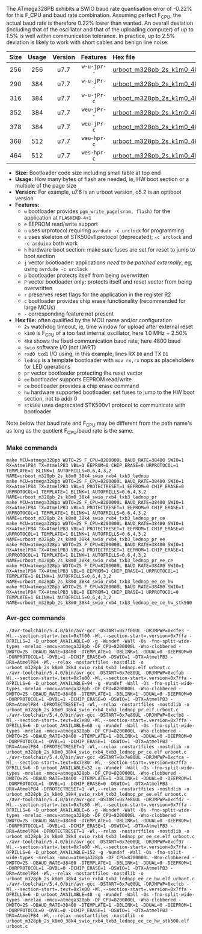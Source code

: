 The ATmega328PB exhibits a SWIO baud rate quantisation error of -0.22% for this F_CPU and baud rate combination. Assuming perfect F<sub>CPU</sub>, the actual baud rate is therefore 0.22% lower than wanted. An overall deviation (including that of the oscillator and that of the uploading computer) of up to 1.5% is well within communication tolerance. In practice, up to 2.5% deviation is likely to work with short cables and benign line noise.

|Size|Usage|Version|Features|Hex file|
|:-:|:-:|:-:|:-:|:--|
|256|256|u7.7|`w-u-jpr--`|[urboot_m328pb_2s_k1m0_4k8_swio_rxb4_txb3_lednop.hex](https://raw.githubusercontent.com/stefanrueger/urboot.hex/main/u7.7/mcus/atmega328pb/watchdog_2_s/internal_oscillator_k%2B2.50%25/%2B1m000000_hz/%2B%2B%2B4k8_baud/uart1_rxb4_txb3/lednop/urboot_m328pb_2s_k1m0_4k8_swio_rxb4_txb3_lednop.hex)|
|290|384|u7.7|`w-u-jPr--`|[urboot_m328pb_2s_k1m0_4k8_swio_rxb4_txb3_lednop_pr.hex](https://raw.githubusercontent.com/stefanrueger/urboot.hex/main/u7.7/mcus/atmega328pb/watchdog_2_s/internal_oscillator_k%2B2.50%25/%2B1m000000_hz/%2B%2B%2B4k8_baud/uart1_rxb4_txb3/lednop/urboot_m328pb_2s_k1m0_4k8_swio_rxb4_txb3_lednop_pr.hex)|
|316|384|u7.7|`w-u-jPr-c`|[urboot_m328pb_2s_k1m0_4k8_swio_rxb4_txb3_lednop_pr_ce.hex](https://raw.githubusercontent.com/stefanrueger/urboot.hex/main/u7.7/mcus/atmega328pb/watchdog_2_s/internal_oscillator_k%2B2.50%25/%2B1m000000_hz/%2B%2B%2B4k8_baud/uart1_rxb4_txb3/lednop/urboot_m328pb_2s_k1m0_4k8_swio_rxb4_txb3_lednop_pr_ce.hex)|
|352|384|u7.7|`weu-jPr--`|[urboot_m328pb_2s_k1m0_4k8_swio_rxb4_txb3_lednop_pr_ee.hex](https://raw.githubusercontent.com/stefanrueger/urboot.hex/main/u7.7/mcus/atmega328pb/watchdog_2_s/internal_oscillator_k%2B2.50%25/%2B1m000000_hz/%2B%2B%2B4k8_baud/uart1_rxb4_txb3/lednop/urboot_m328pb_2s_k1m0_4k8_swio_rxb4_txb3_lednop_pr_ee.hex)|
|378|384|u7.7|`weu-jPr-c`|[urboot_m328pb_2s_k1m0_4k8_swio_rxb4_txb3_lednop_pr_ee_ce.hex](https://raw.githubusercontent.com/stefanrueger/urboot.hex/main/u7.7/mcus/atmega328pb/watchdog_2_s/internal_oscillator_k%2B2.50%25/%2B1m000000_hz/%2B%2B%2B4k8_baud/uart1_rxb4_txb3/lednop/urboot_m328pb_2s_k1m0_4k8_swio_rxb4_txb3_lednop_pr_ee_ce.hex)|
|360|512|u7.7|`weu-hpr-c`|[urboot_m328pb_2s_k1m0_4k8_swio_rxb4_txb3_lednop_ee_ce_hw.hex](https://raw.githubusercontent.com/stefanrueger/urboot.hex/main/u7.7/mcus/atmega328pb/watchdog_2_s/internal_oscillator_k%2B2.50%25/%2B1m000000_hz/%2B%2B%2B4k8_baud/uart1_rxb4_txb3/lednop/urboot_m328pb_2s_k1m0_4k8_swio_rxb4_txb3_lednop_ee_ce_hw.hex)|
|464|512|u7.7|`wes-hpr-c`|[urboot_m328pb_2s_k1m0_4k8_swio_rxb4_txb3_lednop_ee_ce_hw_stk500.hex](https://raw.githubusercontent.com/stefanrueger/urboot.hex/main/u7.7/mcus/atmega328pb/watchdog_2_s/internal_oscillator_k%2B2.50%25/%2B1m000000_hz/%2B%2B%2B4k8_baud/uart1_rxb4_txb3/lednop/urboot_m328pb_2s_k1m0_4k8_swio_rxb4_txb3_lednop_ee_ce_hw_stk500.hex)|

- **Size:** Bootloader code size including small table at top end
- **Usage:** How many bytes of flash are needed, ie, HW boot section or a multiple of the page size
- **Version:** For example, u7.6 is an urboot version, o5.2 is an optiboot version
- **Features:**
  + `w` bootloader provides `pgm_write_page(sram, flash)` for the application at `FLASHEND-4+1`
  + `e` EEPROM read/write support
  + `u` uses urprotocol requiring `avrdude -c urclock` for programming
  + `s` uses skeleton of STK500v1 protocol (deprecated); `-c urclock` and `-c arduino` both work
  + `h` hardware boot section: make sure fuses are set for reset to jump to boot section
  + `j` vector bootloader: applications *need to be patched externally*, eg, using `avrdude -c urclock`
  + `p` bootloader protects itself from being overwritten
  + `P` vector bootloader only: protects itself and reset vector from being overwritten
  + `r` preserves reset flags for the application in the register R2
  + `c` bootloader provides chip erase functionality (recommended for large MCUs)
  + `-` corresponding feature not present
- **Hex file:** often qualified by the MCU name and/or configuration
  + `2s` watchdog timeout, ie, time window for upload after external reset
  + `k1m0` is F<sub>CPU</sub> of a too fast internal oscillator, here 1.0 MHz + 2.50%
  + `4k8` shows the fixed communication baud rate, here 4800 baud
  + `swio` software I/O (not UART)
  + `rxd0 txd1` I/O using, in this example, lines RX `D0` and TX `D1`
  + `lednop` is a template bootloader with `mov rx,rx` nops as placeholders for LED operations
  + `pr` vector bootloader protecting the reset vector
  + `ee` bootloader supports EEPROM read/write
  + `ce` bootloader provides a chip erase command
  + `hw` hardware supported bootloader: set fuses to jump to the HW boot section, not to addr 0
  + `stk500` uses deprecated STK500v1 protocol to communicate with bootloader


Note below that baud rate and F<sub>CPU</sub> may be different from the path name's as long as the quotient F<sub>CPU</sub>/baud rate is the same.

### Make commands
```
make MCU=atmega328pb WDTO=2S F_CPU=8200000L BAUD_RATE=38400 SWIO=1 RX=AtmelPB4 TX=AtmelPB3 VBL=1 EEPROM=0 CHIP_ERASE=0 URPROTOCOL=1 TEMPLATE=1 BLINK=1 AUTOFRILLS=0,6,4,3,2 NAME=urboot_m328pb_2s_k8m0_38k4_swio_rxb4_txb3_lednop
make MCU=atmega328pb WDTO=2S F_CPU=8200000L BAUD_RATE=38400 SWIO=1 RX=AtmelPB4 TX=AtmelPB3 VBL=1 PROTECTRESET=1 EEPROM=0 CHIP_ERASE=0 URPROTOCOL=1 TEMPLATE=1 BLINK=1 AUTOFRILLS=0,6,4,3,2 NAME=urboot_m328pb_2s_k8m0_38k4_swio_rxb4_txb3_lednop_pr
make MCU=atmega328pb WDTO=2S F_CPU=8200000L BAUD_RATE=38400 SWIO=1 RX=AtmelPB4 TX=AtmelPB3 VBL=1 PROTECTRESET=1 EEPROM=0 CHIP_ERASE=1 URPROTOCOL=1 TEMPLATE=1 BLINK=1 AUTOFRILLS=0,6,4,3,2 NAME=urboot_m328pb_2s_k8m0_38k4_swio_rxb4_txb3_lednop_pr_ce
make MCU=atmega328pb WDTO=2S F_CPU=8200000L BAUD_RATE=38400 SWIO=1 RX=AtmelPB4 TX=AtmelPB3 VBL=1 PROTECTRESET=1 EEPROM=1 CHIP_ERASE=0 URPROTOCOL=1 TEMPLATE=1 BLINK=1 AUTOFRILLS=0,6,4,3,2 NAME=urboot_m328pb_2s_k8m0_38k4_swio_rxb4_txb3_lednop_pr_ee
make MCU=atmega328pb WDTO=2S F_CPU=8200000L BAUD_RATE=38400 SWIO=1 RX=AtmelPB4 TX=AtmelPB3 VBL=1 PROTECTRESET=1 EEPROM=1 CHIP_ERASE=1 URPROTOCOL=1 TEMPLATE=1 BLINK=1 AUTOFRILLS=0,6,4,3,2 NAME=urboot_m328pb_2s_k8m0_38k4_swio_rxb4_txb3_lednop_pr_ee_ce
make MCU=atmega328pb WDTO=2S F_CPU=8200000L BAUD_RATE=38400 SWIO=1 RX=AtmelPB4 TX=AtmelPB3 VBL=0 EEPROM=1 CHIP_ERASE=1 URPROTOCOL=1 TEMPLATE=1 BLINK=1 AUTOFRILLS=0,6,4,3,2 NAME=urboot_m328pb_2s_k8m0_38k4_swio_rxb4_txb3_lednop_ee_ce_hw
make MCU=atmega328pb WDTO=2S F_CPU=8200000L BAUD_RATE=38400 SWIO=1 RX=AtmelPB4 TX=AtmelPB3 VBL=0 EEPROM=1 CHIP_ERASE=1 URPROTOCOL=0 TEMPLATE=1 BLINK=1 AUTOFRILLS=0,6,4,3,2 NAME=urboot_m328pb_2s_k8m0_38k4_swio_rxb4_txb3_lednop_ee_ce_hw_stk500
```

### Avr-gcc commands
```
./avr-toolchain/5.4.0/bin/avr-gcc -DSTART=0x7f00UL -DRJMPWP=0xcfe3 -Wl,--section-start=.text=0x7f00 -Wl,--section-start=.version=0x7ffa -DFRILLS=2 -D_urboot_AVAILABLE=0 -g -Wundef -Wall -Os -fno-split-wide-types -mrelax -mmcu=atmega328pb -DF_CPU=8200000L -Wno-clobbered -DWDTO=2S -DBAUD_RATE=38400 -DTEMPLATE=1 -DBLINK=1 -DDUAL=0 -DEEPROM=0 -DURPROTOCOL=1 -DVBL=1 -DCHIP_ERASE=0 -DSWIO=1 -DTX=AtmelPB3 -DRX=AtmelPB4 -Wl,--relax -nostartfiles -nostdlib -o urboot_m328pb_2s_k8m0_38k4_swio_rxb4_txb3_lednop.elf urboot.c
./avr-toolchain/5.4.0/bin/avr-gcc -DSTART=0x7e80UL -DRJMPWP=0xcfab -Wl,--section-start=.text=0x7e80 -Wl,--section-start=.version=0x7ffa -DFRILLS=6 -D_urboot_AVAILABLE=94 -g -Wundef -Wall -Os -fno-split-wide-types -mrelax -mmcu=atmega328pb -DF_CPU=8200000L -Wno-clobbered -DWDTO=2S -DBAUD_RATE=38400 -DTEMPLATE=1 -DBLINK=1 -DDUAL=0 -DEEPROM=0 -DURPROTOCOL=1 -DVBL=1 -DCHIP_ERASE=0 -DSWIO=1 -DTX=AtmelPB3 -DRX=AtmelPB4 -DPROTECTRESET=1 -Wl,--relax -nostartfiles -nostdlib -o urboot_m328pb_2s_k8m0_38k4_swio_rxb4_txb3_lednop_pr.elf urboot.c
./avr-toolchain/5.4.0/bin/avr-gcc -DSTART=0x7e80UL -DRJMPWP=0xcfb8 -Wl,--section-start=.text=0x7e80 -Wl,--section-start=.version=0x7ffa -DFRILLS=6 -D_urboot_AVAILABLE=68 -g -Wundef -Wall -Os -fno-split-wide-types -mrelax -mmcu=atmega328pb -DF_CPU=8200000L -Wno-clobbered -DWDTO=2S -DBAUD_RATE=38400 -DTEMPLATE=1 -DBLINK=1 -DDUAL=0 -DEEPROM=0 -DURPROTOCOL=1 -DVBL=1 -DCHIP_ERASE=1 -DSWIO=1 -DTX=AtmelPB3 -DRX=AtmelPB4 -DPROTECTRESET=1 -Wl,--relax -nostartfiles -nostdlib -o urboot_m328pb_2s_k8m0_38k4_swio_rxb4_txb3_lednop_pr_ce.elf urboot.c
./avr-toolchain/5.4.0/bin/avr-gcc -DSTART=0x7e80UL -DRJMPWP=0xcfca -Wl,--section-start=.text=0x7e80 -Wl,--section-start=.version=0x7ffa -DFRILLS=6 -D_urboot_AVAILABLE=32 -g -Wundef -Wall -Os -fno-split-wide-types -mrelax -mmcu=atmega328pb -DF_CPU=8200000L -Wno-clobbered -DWDTO=2S -DBAUD_RATE=38400 -DTEMPLATE=1 -DBLINK=1 -DDUAL=0 -DEEPROM=1 -DURPROTOCOL=1 -DVBL=1 -DCHIP_ERASE=0 -DSWIO=1 -DTX=AtmelPB3 -DRX=AtmelPB4 -DPROTECTRESET=1 -Wl,--relax -nostartfiles -nostdlib -o urboot_m328pb_2s_k8m0_38k4_swio_rxb4_txb3_lednop_pr_ee.elf urboot.c
./avr-toolchain/5.4.0/bin/avr-gcc -DSTART=0x7e80UL -DRJMPWP=0xcfd7 -Wl,--section-start=.text=0x7e80 -Wl,--section-start=.version=0x7ffa -DFRILLS=6 -D_urboot_AVAILABLE=6 -g -Wundef -Wall -Os -fno-split-wide-types -mrelax -mmcu=atmega328pb -DF_CPU=8200000L -Wno-clobbered -DWDTO=2S -DBAUD_RATE=38400 -DTEMPLATE=1 -DBLINK=1 -DDUAL=0 -DEEPROM=1 -DURPROTOCOL=1 -DVBL=1 -DCHIP_ERASE=1 -DSWIO=1 -DTX=AtmelPB3 -DRX=AtmelPB4 -DPROTECTRESET=1 -Wl,--relax -nostartfiles -nostdlib -o urboot_m328pb_2s_k8m0_38k4_swio_rxb4_txb3_lednop_pr_ee_ce.elf urboot.c
./avr-toolchain/5.4.0/bin/avr-gcc -DSTART=0x7e00UL -DRJMPWP=0xcf97 -Wl,--section-start=.text=0x7e00 -Wl,--section-start=.version=0x7ffa -DFRILLS=6 -D_urboot_AVAILABLE=152 -g -Wundef -Wall -Os -fno-split-wide-types -mrelax -mmcu=atmega328pb -DF_CPU=8200000L -Wno-clobbered -DWDTO=2S -DBAUD_RATE=38400 -DTEMPLATE=1 -DBLINK=1 -DDUAL=0 -DEEPROM=1 -DURPROTOCOL=1 -DVBL=0 -DCHIP_ERASE=1 -DSWIO=1 -DTX=AtmelPB3 -DRX=AtmelPB4 -Wl,--relax -nostartfiles -nostdlib -o urboot_m328pb_2s_k8m0_38k4_swio_rxb4_txb3_lednop_ee_ce_hw.elf urboot.c
./avr-toolchain/5.4.0/bin/avr-gcc -DSTART=0x7e00UL -DRJMPWP=0xcfcb -Wl,--section-start=.text=0x7e00 -Wl,--section-start=.version=0x7ffa -DFRILLS=6 -D_urboot_AVAILABLE=48 -g -Wundef -Wall -Os -fno-split-wide-types -mrelax -mmcu=atmega328pb -DF_CPU=8200000L -Wno-clobbered -DWDTO=2S -DBAUD_RATE=38400 -DTEMPLATE=1 -DBLINK=1 -DDUAL=0 -DEEPROM=1 -DURPROTOCOL=0 -DVBL=0 -DCHIP_ERASE=1 -DSWIO=1 -DTX=AtmelPB3 -DRX=AtmelPB4 -Wl,--relax -nostartfiles -nostdlib -o urboot_m328pb_2s_k8m0_38k4_swio_rxb4_txb3_lednop_ee_ce_hw_stk500.elf urboot.c
```

